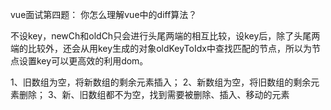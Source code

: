 vue面试第四题：
        你怎么理解vue中的diff算法？

不设key，newCh和oldCh只会进行头尾两端的相互比较，设key后，除了头尾两端的比较外，还会从用key生成的对象oldKeyToIdx中查找匹配的节点，所以为节点设置key可以更高效的利用dom。

1、旧数组为空，将新数组的剩余元素插入；
2、新数组为空，将旧数组的剩余元素删除；
3、新、旧数组都不为空，找到需要被删除、插入、移动的元素


